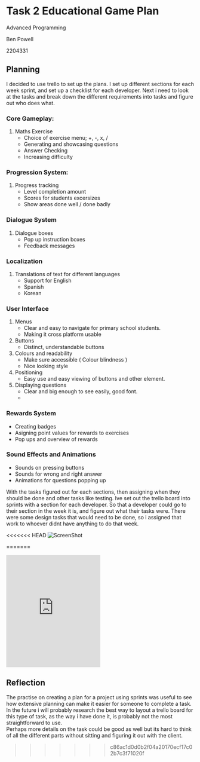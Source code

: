 
# Task 2 Educational Game Plan

Advanced Programming

Ben Powell

2204331


## Planning

I decided to use trello to set up the plans. I set up different sections for each week sprint, and set up a checklist for each developer.
Next i need to look at the tasks and break down the different requirements into tasks and figure out who does what.



### Core Gameplay:
1. Maths Exercise 
    - Choice of exercise menu; +, -, x, /
    - Generating and showcasing questions
    - Answer Checking
    - Increasing difficulty




### Progression System:
1. Progress tracking
    - Level completion amount
    - Scores for students excersizes
    - Show areas done well / done badly

### Dialogue System
1. Dialogue boxes
    - Pop up instruction boxes
    - Feedback messages


### Localization
1. Translations of text for different languages
    - Support for English
    - Spanish
    - Korean



### User Interface
1. Menus 
    - Clear and easy to navigate for primary school students. 
    - Making it cross platform usable
2. Buttons
    - Distinct, understandable buttons
3. Colours and readability
    - Make sure accessible ( Colour blindness )
    - Nice looking style
4. Positioning
    - Easy use and easy viewing of buttons and other element.
5. Displaying questions
    - Clear and big enough to see easily, good font.
    - 

### Rewards System 
- Creating badges
- Asigning point values for rewards to exercises 
- Pop ups and overview of rewards


### Sound Effects and Animations
- Sounds on pressing buttons
- Sounds for wrong and right answer
- Animations for questions popping up


With the tasks figured out for each sections, then assigning when they should be done and other tasks like testing.
Ive set out the trello board into sprints with a section for each developer. So that a developer could go to their section in the week it is, and figure out what their tasks were.
There were some design tasks that would need to be done, so i assigned that work to whoever didnt have anything to do that week.

<<<<<<< HEAD
![ScreenShot](/TrelloScS.png)

=======

<iframe src = "https://trello.com/b/ep63Sd4m.html" frameBorder="0" width="50%" height="300"> </iframe>



## Reflection

The practise on creating a plan for a project using sprints was useful to see how extensive planning can make it easier for someone to complete a task.
<br>
In the future i will probably research the best way to layout a trello board for this type of task, as the way i have done it, is probably not the most straightforward to use.
<br>
Perhaps more details on the task could be good as well but its hard to think of all the different parts without sitting and figuring it out with the client.
>>>>>>> c86ac1d0d0b2f04a20170ecf17c02b7c3f71020f
